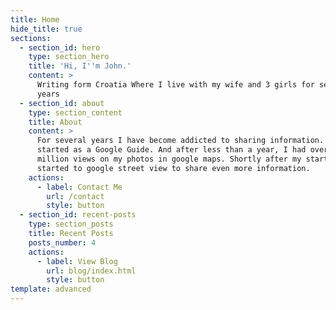 ```yaml
---
title: Home
hide_title: true
sections:
  - section_id: hero
    type: section_hero
    title: 'Hi, I''m John.'
    content: >
      Writing form Croatia Where I live with my wife and 3 girls for several
      years
  - section_id: about
    type: section_content
    title: About
    content: >
      For several years I have become addicted to sharing information. First I
      started as a Google Guide. And after less than a year, I had over 1
      million views on my photos in google maps. Shortly after my start I also
      started to google street view to share even more information.
    actions:
      - label: Contact Me
        url: /contact
        style: button
  - section_id: recent-posts
    type: section_posts
    title: Recent Posts
    posts_number: 4
    actions:
      - label: View Blog
        url: blog/index.html
        style: button
template: advanced
---
```

